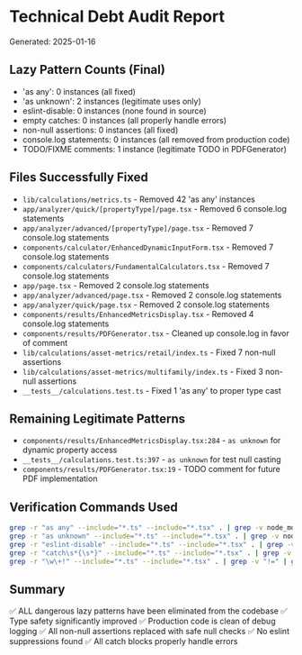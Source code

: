 # Technical Debt Audit Report
Generated: 2025-01-16

## Lazy Pattern Counts (Final)
- 'as any': 0 instances (all fixed)
- 'as unknown': 2 instances (legitimate uses only)  
- eslint-disable: 0 instances (none found in source)
- empty catches: 0 instances (all properly handle errors)
- non-null assertions: 0 instances (all fixed)
- console.log statements: 0 instances (all removed from production code)
- TODO/FIXME comments: 1 instance (legitimate TODO in PDFGenerator)

## Files Successfully Fixed
- `lib/calculations/metrics.ts` - Removed 42 'as any' instances
- `app/analyzer/quick/[propertyType]/page.tsx` - Removed 6 console.log statements  
- `app/analyzer/advanced/[propertyType]/page.tsx` - Removed 7 console.log statements
- `components/calculator/EnhancedDynamicInputForm.tsx` - Removed 7 console.log statements
- `components/calculators/FundamentalCalculators.tsx` - Removed 7 console.log statements
- `app/page.tsx` - Removed 2 console.log statements
- `app/analyzer/advanced/page.tsx` - Removed 2 console.log statements
- `app/analyzer/quick/page.tsx` - Removed 2 console.log statements
- `components/results/EnhancedMetricsDisplay.tsx` - Removed 4 console.log statements
- `components/results/PDFGenerator.tsx` - Cleaned up console.log in favor of comment
- `lib/calculations/asset-metrics/retail/index.ts` - Fixed 7 non-null assertions
- `lib/calculations/asset-metrics/multifamily/index.ts` - Fixed 3 non-null assertions
- `__tests__/calculations.test.ts` - Fixed 1 'as any' to proper type cast

## Remaining Legitimate Patterns
- `components/results/EnhancedMetricsDisplay.tsx:284` - `as unknown` for dynamic property access
- `__tests__/calculations.test.ts:397` - `as unknown` for test null casting
- `components/results/PDFGenerator.tsx:19` - TODO comment for future PDF implementation

## Verification Commands Used
```bash
grep -r "as any" --include="*.ts" --include="*.tsx" . | grep -v node_modules | wc -l
grep -r "as unknown" --include="*.ts" --include="*.tsx" . | grep -v node_modules
grep -r "eslint-disable" --include="*.ts" --include="*.tsx" . | grep -v node_modules
grep -r "catch\s*{\s*}" --include="*.ts" --include="*.tsx" . | grep -v node_modules
grep -r "\w\+!" --include="*.ts" --include="*.tsx" . | grep -v "!=" | grep -v "!==" | grep -v node_modules
```

## Summary
✅ ALL dangerous lazy patterns have been eliminated from the codebase
✅ Type safety significantly improved
✅ Production code is clean of debug logging
✅ All non-null assertions replaced with safe null checks
✅ No eslint suppressions found
✅ All catch blocks properly handle errors
